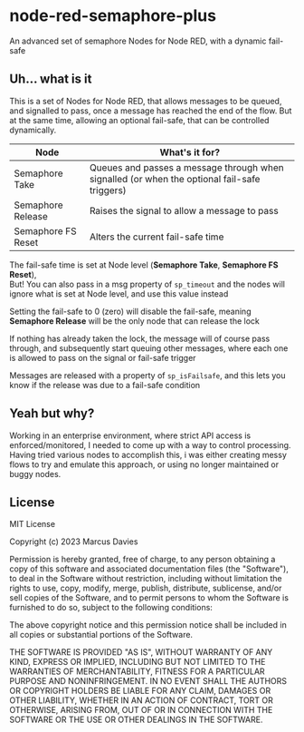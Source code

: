 # node-red-semaphore-plus
An advanced set of semaphore Nodes for Node RED, with a dynamic fail-safe

## Uh... what is it

This is a set of Nodes for Node RED, that allows messages to be queued, and signalled to pass, once a message has reached the end of the flow.
But at the same time, allowing an optional fail-safe, that can be controlled dynamically.

| Node | What's it for? |
|------|----------------|
|Semaphore Take | Queues and passes a message through when signalled (or when the optional fail-safe triggers) |
|Semaphore Release | Raises the signal to allow a message to pass   |
|Semaphore FS Reset | Alters the current fail-safe time |

The fail-safe time is set at Node level (**Semaphore Take**, **Semaphore FS Reset**),  
But! You can also pass in a msg property of `sp_timeout` and the nodes will ignore what is set at Node level, and use this value instead

Setting the fail-safe to 0 (zero) will disable the fail-safe, meaning **Semaphore Release** will be the only node that can release the lock

If nothing has already taken the lock, the message will of course pass through, and subsequently start queuing other messages, where each one is allowed to pass on the signal or fail-safe trigger

Messages are released with a property of `sp_isFailsafe`, and this lets you know if the release was due to a fail-safe condition


## Yeah but why?

Working in an enterprise environment, where strict API access is enforced/monitored, I needed to come up with a way to control processing.
Having tried various nodes to accomplish this, i was either creating messy flows to try and emulate this approach, or using no longer maintained or buggy nodes.

## License
MIT License

Copyright (c) 2023 Marcus Davies

Permission is hereby granted, free of charge, to any person obtaining a copy
of this software and associated documentation files (the "Software"), to deal
in the Software without restriction, including without limitation the rights
to use, copy, modify, merge, publish, distribute, sublicense, and/or sell
copies of the Software, and to permit persons to whom the Software is
furnished to do so, subject to the following conditions:

The above copyright notice and this permission notice shall be included in all
copies or substantial portions of the Software.

THE SOFTWARE IS PROVIDED "AS IS", WITHOUT WARRANTY OF ANY KIND, EXPRESS OR
IMPLIED, INCLUDING BUT NOT LIMITED TO THE WARRANTIES OF MERCHANTABILITY,
FITNESS FOR A PARTICULAR PURPOSE AND NONINFRINGEMENT. IN NO EVENT SHALL THE
AUTHORS OR COPYRIGHT HOLDERS BE LIABLE FOR ANY CLAIM, DAMAGES OR OTHER
LIABILITY, WHETHER IN AN ACTION OF CONTRACT, TORT OR OTHERWISE, ARISING FROM,
OUT OF OR IN CONNECTION WITH THE SOFTWARE OR THE USE OR OTHER DEALINGS IN THE
SOFTWARE.
